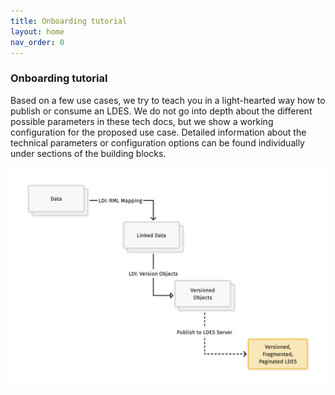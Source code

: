 ```yaml
---
title: Onboarding tutorial
layout: home
nav_order: 0
---
```



### Onboarding tutorial

Based on a few use cases, we try to teach you in a light-hearted way how to publish or consume an LDES. We do not go into depth about the different possible parameters in these tech docs, but we show a working configuration for the proposed use case. Detailed information about the technical parameters or configuration options can be found individually under sections of the building blocks.



![Alt text](assets/images/graph_onboarding.png)